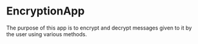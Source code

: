 # EncryptionApp

The purpose of this app is to encrypt and decrypt messages given to it by the user using various methods.

